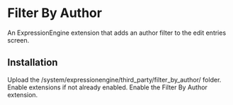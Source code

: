 # Filter By Author

An ExpressionEngine extension that adds an author filter to the edit entries screen.

## Installation

Upload the /system/expressionengine/third_party/filter_by_author/ folder. Enable extensions if not already enabled. Enable the Filter By Author extension.